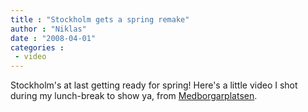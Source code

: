 ```yaml
---
title : "Stockholm gets a spring remake"
author : "Niklas"
date : "2008-04-01"
categories : 
 - video
---
```


Stockholm's at last getting ready for spring! Here's a little video I shot during my lunch-break to show ya, from [Medborgarplatsen](http://en.wikipedia.org/wiki/Medborgarplatsen).

